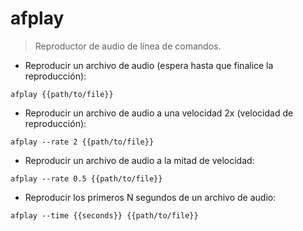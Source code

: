 # afplay

> Reproductor de audio de línea de comandos.

- Reproducir un archivo de audio (espera hasta que finalice la reproducción):

`afplay {{path/to/file}}`

- Reproducir un archivo de audio a una velocidad 2x (velocidad de reproducción):

`afplay --rate 2 {{path/to/file}}`

- Reproducir un archivo de audio a la mitad de velocidad:

`afplay --rate 0.5 {{path/to/file}}`

- Reproducir los primeros N segundos de un archivo de audio:

`afplay --time {{seconds}} {{path/to/file}}`
